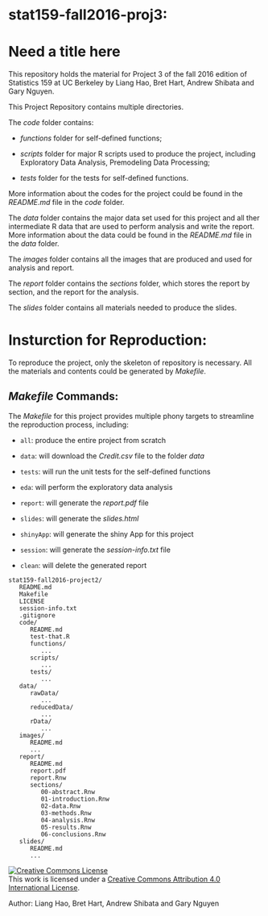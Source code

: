 # stat159-fall2016-proj3: 
# Need a title here

This repository holds the material for Project 3 of the fall 2016 edition of Statistics 159 at UC Berkeley by Liang Hao, Bret Hart, Andrew Shibata and Gary Nguyen.

This Project Repository contains multiple directories. 

The *code* folder contains:

* *functions* folder for self-defined functions;

* *scripts* folder for major R scripts used to produce the project, including Exploratory Data Analysis, Premodeling Data Processing;

* *tests* folder for the tests for self-defined functions.

More information about the codes for the project could be found in the *README.md* file in the *code* folder.

The *data* folder contains the major data set used for this project and all ther intermediate R data that are used to perform analysis and write the report. More information about the data could be found in the *README.md* file in the *data* folder.

The *images* folder contains all the images that are produced and used for analysis and report.

The *report* folder contains the *sections* folder, which stores the report by section, and the report for the analysis.

The *slides* folder contains all materials needed to produce the slides.


# Insturction for Reproduction:

To reproduce the project, only the skeleton of repository is necessary. All the materials and contents could be generated by *Makefile*.

## *Makefile* Commands:

The *Makefile* for this project provides multiple phony targets to streamline the reproduction process, including:

* ```all```: produce the entire project from scratch

* ```data```: will download the *Credit.csv* file to the folder *data*

* ```tests```: will run the unit tests for the self-defined functions

* ```eda```: will perform the exploratory data analysis

* ```report```: will generate the *report.pdf* file

* ```slides```: will generate the *slides.html*

* ```shinyApp```: will generate the shiny App for this project

* ```session```:  will generate the *session-info.txt* file

* ```clean```: will delete the generated report



```
stat159-fall2016-project2/
   README.md
   Makefile
   LICENSE
   session-info.txt
   .gitignore
   code/
      README.md
      test-that.R
      functions/
         ...
      scripts/
         ...
      tests/
         ...
   data/
      rawData/
         ...
      reducedData/
         ...
      rData/
         ...
   images/
      README.md
      ...
   report/
      README.md
      report.pdf
      report.Rnw
      sections/
         00-abstract.Rnw
         01-introduction.Rnw
         02-data.Rnw
         03-methods.Rnw
         04-analysis.Rnw
         05-results.Rnw
         06-conclusions.Rnw
   slides/
      README.md
      ...
```


<a rel="license" href="http://creativecommons.org/licenses/by/4.0/"><img alt="Creative Commons License" style="border-width:0" src="https://i.creativecommons.org/l/by/4.0/88x31.png" /></a><br />This work is licensed under a <a rel="license" href="http://creativecommons.org/licenses/by/4.0/">Creative Commons Attribution 4.0 International License</a>.

Author: Liang Hao, Bret Hart, Andrew Shibata and Gary Nguyen
